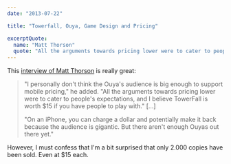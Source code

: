 ```yaml
---
date: "2013-07-22"

title: "Towerfall, Ouya, Game Design and Pricing"

excerptQuote:
  name: "Matt Thorson"
  quote: "All the arguments towards pricing lower were to cater to people's expectations, and I believe TowerFall is worth $15 if you have people to play with."
---
```


This [interview of Matt Thorson](http://www.polygon.com/2013/7/19/4535012/towerfall-ouya-matt-thorson-multiplayer-competitive-fighting-games) is really great:

> "I personally don't think the Ouya's audience is big enough to support mobile pricing," he added. "All the arguments towards pricing lower were to cater to people's expectations, and I believe TowerFall is worth $15 if you have people to play with." […]
>
> "On an iPhone, you can charge a dollar and potentially make it back because the audience is gigantic. But there aren't enough Ouyas out there yet."

However, I must confess that I'm a bit surprised that only 2.000 copies have been sold. Even at $15 each.
